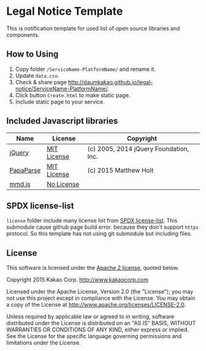 # Legal Notice Template

This is notification template for used list of open source libraries and components.

## How to Using

1. Copy folder `/ServiceName-PlatformName/` and rename it.
2. Update `data.csv`.
3. Check & share page <http://daumkakao.github.io/legal-notice/ServiceName-PlatformName/>.
4. Click button `Create.html` to make static page.
5. Include static page to your service.

## Included Javascript libraries

| Name | License | Copyright |
|---|---|---|
| [jQuery](http://github.com/jquery/jquery) | [MIT License](http://opensource.org/licenses/MIT) | (c) 2005, 2014 jQuery Foundation, Inc. |
| [PapaParse](http://github.com/mholt/PapaParse) | [MIT License](http://opensource.org/licenses/MIT) | (c) 2015 Matthew Holt |
| [mmd.js](http://github.com/p01/mmd.js) | [No License](https://help.github.com/articles/open-source-licensing/#what-happens-if-i-dont-choose-a-license) | |

## SPDX license-list

`license` folder include many license list from [SPDX license-list](http://git.spdx.org/license-list.git).
This submodule cause github page build error. because they don't support `https` protocol.
So this template has not using git submodule but including files.

## License

This software is licensed under the [Apache 2 license](LICENSE.txt), quoted below.

Copyright 2015 Kakao Corp. <http://www.kakaocorp.com>

Licensed under the Apache License, Version 2.0 (the "License"); you may not use this project except in compliance with the License. You may obtain a copy of the License at http://www.apache.org/licenses/LICENSE-2.0.

Unless required by applicable law or agreed to in writing, software distributed under the License is distributed on an "AS IS" BASIS, WITHOUT WARRANTIES OR CONDITIONS OF ANY KIND, either express or implied. See the License for the specific language governing permissions and limitations under the License.
